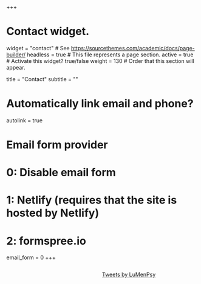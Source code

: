 +++
# Contact widget.
widget = "contact"  # See https://sourcethemes.com/academic/docs/page-builder/
headless = true  # This file represents a page section.
active = true  # Activate this widget? true/false
weight = 130  # Order that this section will appear.

title = "Contact"
subtitle = ""

# Automatically link email and phone?
autolink = true

# Email form provider
#   0: Disable email form
#   1: Netlify (requires that the site is hosted by Netlify)
#   2: formspree.io
email_form = 0
+++

<!-- Questo è il feed di twitter personale -->

<div style="float: right; width: 50%; padding-left: 20px">

  <a class="twitter-timeline" data-width="500" data-height="400" href="https://twitter.com/LuMenPsy">Tweets by LuMenPsy</a>
  <script async src="https://platform.twitter.com/widgets.js" charset="utf-8"></script>

</div>